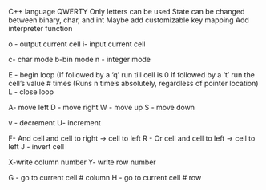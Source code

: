 C++ language
QWERTY
Only letters can be used
State can be changed between binary, char, and int
Maybe add customizable key mapping 
Add interpreter function

o - output current cell
i- input current cell

c- char mode
b-bin mode
n - integer mode

E - begin loop
(If followed by a ‘q’ run till cell is 0
If followed by a ‘t’ run the cell’s value # times
(Runs n time’s absolutely, regardless of pointer location)
L - close loop

A- move left
D - move right
W - move up
S - move down 

v - decrement 
U- increment

F- And cell and cell to right -> cell to left
R - Or cell and cell to left -> cell to left
J - invert cell

X-write column number
Y- write row number 

G - go to current cell # column
H - go to current cell # row
